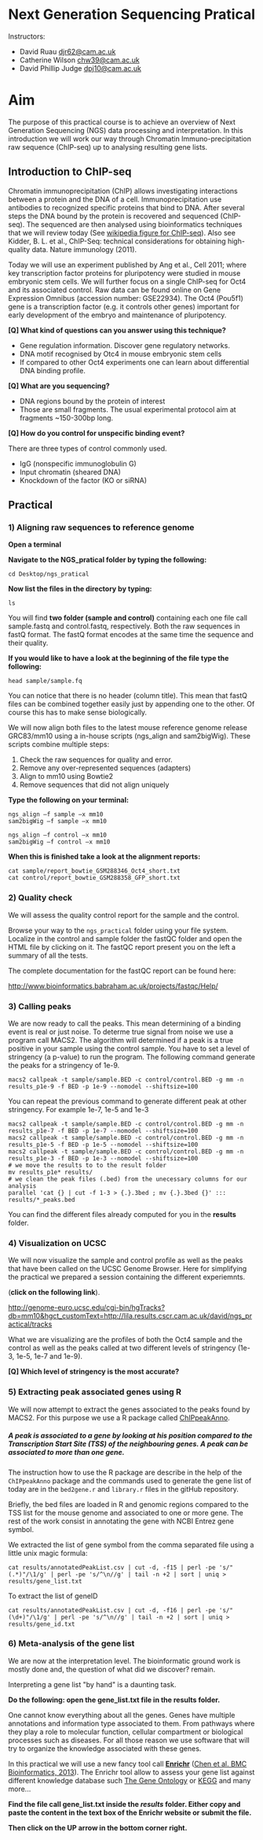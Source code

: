 Next Generation Sequencing Pratical
=====================

Instructors:
* David Ruau <djr62@cam.ac.uk>
* Catherine Wilson <chw39@cam.ac.uk>
* David Phillip Judge <dpj10@cam.ac.uk>

# Aim

The purpose of this practical course is to achieve an overview of Next Generation Sequencing (NGS) data processing and interpretation. In this introduction we will work our way through Chromatin Immuno-precipitation raw sequence (ChIP-seq) up to analysing resulting gene lists.

## Introduction to ChIP-seq

Chromatin immunoprecipitation (ChIP) allows investigating interactions between a protein and the DNA of a cell. Immunoprecipitation use antibodies to recognized specific proteins that bind to DNA. After several steps the DNA bound by the protein is recovered and sequenced (ChIP-seq). The sequenced are then analysed using bioinformatics techniques that we will review today (See [wikipedia figure for ChIP-seq](https://en.wikipedia.org/wiki/ChIP-sequencing)). Also see Kidder, B. L. et al., ChIP-Seq: technical considerations for obtaining high-quality data. Nature immunology (2011).

Today we will use an experiment published by Ang et al., Cell 2011; where key transcription factor proteins for pluripotency were studied in mouse embryonic stem cells. We will further focus on a single ChIP-seq for Oct4 and its associated control. Raw data can be found online on Gene Expression Omnibus (accession number: GSE22934). The Oct4 (Pou5f1) gene is a transcription factor (e.g. it controls other genes) important for early development of the embryo and maintenance of pluripotency.

**[Q] What kind of questions can you answer using this technique?**

* Gene regulation information. Discover gene regulatory networks.
* DNA motif recognised by Otc4 in mouse embryonic stem cells
* If compared to other Oct4 experiments one can learn about differential DNA binding profile.

**[Q] What are you sequencing?**

* DNA regions bound by the protein of interest
* Those are small fragments. The usual experimental protocol aim at fragments ~150-300bp long.

**[Q] How do you control for unspecific binding event?**

There are three types of control commonly used.

* IgG (nonspecific immunoglobulin G)
* Input chromatin (sheared DNA)
* Knockdown of the factor (KO or siRNA)

## Practical

### 1)	Aligning raw sequences to reference genome

**Open a terminal**

**Navigate to the NGS_pratical folder by typing the following:**

	cd Desktop/ngs_pratical

**Now list the files in the directory by typing:**

	ls

You will find **two folder (sample and control)** containing each one file call sample.fastq and control.fastq, respectively. Both the raw sequences in fastQ format. The fastQ format encodes at the same time the sequence and their quality.

**If you would like to have a look at the beginning of the file type the following:**

	head sample/sample.fq

You can notice that there is no header (column title). This mean that fastQ files can be combined together easily just by appending one to the other. Of course this has to make sense biologically.

We will now align both files to the latest mouse reference genome release GRC83/mm10 using a in-house scripts (ngs_align and sam2bigWig). These scripts combine multiple steps:

1. Check the raw sequences for quality and error.
2. Remove any over-represented sequences (adapters)
3. Align to mm10 using Bowtie2
4. Remove sequences that did not align uniquely

**Type the following on your terminal:**

	ngs_align –f sample –x mm10
	sam2bigWig –f sample –x mm10
	
	ngs_align –f control –x mm10
	sam2bigWig –f control –x mm10

**When this is finished take a look at the alignment reports:**

	cat sample/report_bowtie_GSM288346_Oct4_short.txt
	cat control/report_bowtie_GSM288358_GFP_short.txt

### 2)	Quality check

We will assess the quality control report for the sample and the control.

Browse your way to the `ngs_practical` folder using your file system. Localize in the control and sample folder the fastQC folder and open the HTML file by clicking on it. The fastQC report present you on the left a summary of all the tests.

The complete documentation for the fastQC report can be found here:

http://www.bioinformatics.babraham.ac.uk/projects/fastqc/Help/

### 3)	Calling peaks

We are now ready to call the peaks. This mean determining of a binding event is real or just noise. To determe true signal from noise we use a program call MACS2. The algorithm will determined if a peak is a true positive in your sample using the control sample. You have to set a level of stringency (a p-value) to run the program. The following command generate the peaks for a stringency of 1e-9.

	macs2 callpeak -t sample/sample.BED -c control/control.BED -g mm -n results_p1e-9 -f BED -p 1e-9 --nomodel --shiftsize=100
	
You can repeat the previous command to generate different peak at other stringency. For example 1e-7, 1e-5 and 1e-3

	macs2 callpeak -t sample/sample.BED -c control/control.BED -g mm -n results_p1e-7 -f BED -p 1e-7 --nomodel --shiftsize=100
	macs2 callpeak -t sample/sample.BED -c control/control.BED -g mm -n results_p1e-5 -f BED -p 1e-5 --nomodel --shiftsize=100
	macs2 callpeak -t sample/sample.BED -c control/control.BED -g mm -n results_p1e-3 -f BED -p 1e-3 --nomodel --shiftsize=100
	# we move the results to to the result folder
	mv results_p1e* results/
	# we clean the peak files (.bed) from the unecessary columns for our analysis
	parallel 'cat {} | cut -f 1-3 > {.}.3bed ; mv {.}.3bed {}' ::: results/*_peaks.bed

You can find the different files already computed for you in the **results** folder.

### 4)	Visualization on UCSC

We will now visualize the sample and control profile as well as the peaks that have been called on the UCSC Genome Browser. Here for simplifying the practical we prepared a session containing the different experiemnts.

(**click on the following link**).

http://genome-euro.ucsc.edu/cgi-bin/hgTracks?db=mm10&hgct_customText=http://lila.results.cscr.cam.ac.uk/david/ngs_practical/tracks

What we are visualizing are the profiles of both the Oct4 sample and the control as well as the peaks called at two different levels of stringency (1e-3, 1e-5, 1e-7 and 1e-9).

**[Q] Which level of stringency is the most accurate?**


### 5)	Extracting peak associated genes using R

We will now attempt to extract the genes associated to the peaks found by MACS2. For this purpose we use a R package called [ChIPpeakAnno](http://www.bioconductor.org/packages/2.12/bioc/html/ChIPpeakAnno.html "Bioconductor - ChIPpeakAnno"). 

##### A peak is associated to a gene by looking at his position compared to the Transcription Start Site (TSS) of the neighbouring genes. A peak can be associated to more than one gene.

The instruction how to use the R package are describe in the help of the `ChIPpeakAnno` package and the commands used to generate the gene list of today are in the `bed2gene.r` and `library.r` files in the gitHub repository. 

Briefly, the bed files are loaded in R and genomic regions compared to the TSS list for the mouse genome and associated to one or more gene. The rest of the work consist in annotating the gene with NCBI Entrez gene symbol.

We extracted the list of gene symbol from the comma separated file using a little unix magic formula:

	cat results/annotatedPeakList.csv | cut -d, -f15 | perl -pe 's/"(.*)"/\1/g' | perl -pe 's/^\n//g' | tail -n +2 | sort | uniq > results/gene_list.txt
	
To extract the list of geneID

	cat results/annotatedPeakList.csv | cut -d, -f16 | perl -pe 's/"(\d+)"/\1/g' | perl -pe 's/^\n//g' | tail -n +2 | sort | uniq > results/gene_id.txt
	
### 6)	Meta-analysis of the gene list

We are now at the interpretation level. The bioinformatic ground work is mostly done and, the question of what did we discover? remain.

Interpreting a gene list "by hand" is a daunting task. 

**Do the following: open the gene_list.txt file in the results folder.**

One cannot know everything about all the genes. Genes have multiple annotations and information type associated to them. From pathways where they play a role to molecular function, cellular compartment or biological processes such as diseases. For all those reason we use software that will try to organize the knowledge associated with these genes.

In this practical we will use a new fancy tool call **[Enrichr](http://amp.pharm.mssm.edu/Enrichr/ "Enrichr")** ([Chen et al. BMC Bioinformatics, 2013](http://www.ncbi.nlm.nih.gov/pubmed/23586463 "Enrichr: interactive and collaborative HT... [BMC Bioinformatics. 2013] - PubMed - NCBI")). The Enrichr tool allow to assess your gene list against different knowledge database such [The Gene Ontology](http://www.geneontology.org "The Gene Ontology") or [KEGG](http://www.genome.jp/kegg/ "KEGG: Kyoto Encyclopedia of Genes and Genomes") and many more...

**Find the file call gene_list.txt inside the *results* folder. Either copy and paste the content in the text box of the Enrichr website or submit the file.**

**Then click on the UP arrow in the bottom corner right.**


